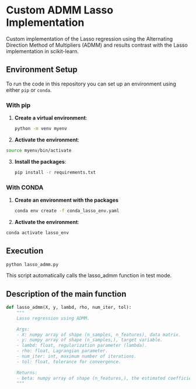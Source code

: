 # Custom ADMM Lasso Implementation

Custom implementation of the Lasso regression using the Alternating Direction Method of Multipliers (ADMM) and results contrast with the Lasso implementation in scikit-learn.

## Environment Setup

To run the code in this repository you can set up an environment using either `pip` or `conda`.

### With pip

1. **Create a virtual environment**:
   ```bash
   python -m venv myenv
   ```
2. **Activate the environment**:
  ```bash
  source myenv/bin/activate
  ```
3. **Install the packages**:
   ```bash
   pip install -r requirements.txt
   ```
### With CONDA

1. **Create an environment with the packages**
   ```bash
   conda env create -f conda_lasso_env.yaml
   ```
2. **Activate the environment**:
  ```bash
  conda activate lasso_env
  ```


## Execution

```bash
python lasso_admm.py
```
This script automatically calls the lasso_admm function in test mode.

## Description of the main function

```python
def lasso_admm(X, y, lambd, rho, num_iter, tol):
    """
    Lasso regression using ADMM.
    
    Args:
    - X: numpy array of shape (n_samples, n_features), data matrix.
    - y: numpy array of shape (n_samples,), target variable.
    - lambd: float, regularization parameter (lambda).
    - rho: float, Lagrangian parameter.
    - num_iter: int, maximum number of iterations.
    - tol: float, tolerance for convergence.
    
    Returns:
    - beta: numpy array of shape (n_features,), the estimated coefficients.
    """
```

